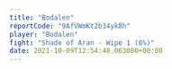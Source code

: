 ```yaml
---
title: "Bodalen"
reportCode: "9AfVWmKt2b34yk8h"
player: "Bodalen"
fight: "Shade of Aran - Wipe 1 (8%)"
date: 2021-10-09T12:54:48.063000+00:00
---
```

